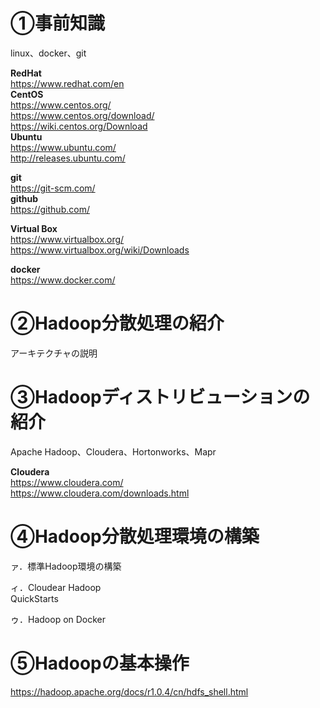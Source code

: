 
# ①事前知識
linux、docker、git

**RedHat**<br>
https://www.redhat.com/en<br>
**CentOS**<br>
https://www.centos.org/<br>
https://www.centos.org/download/<br>
https://wiki.centos.org/Download<br>
**Ubuntu**<br>
https://www.ubuntu.com/<br>
http://releases.ubuntu.com/<br>

**git**<br>
https://git-scm.com/<br>
**github**<br>
https://github.com/<br>

**Virtual Box**<br>
https://www.virtualbox.org/<br>
https://www.virtualbox.org/wiki/Downloads<br>

**docker**<br>
https://www.docker.com/<br>


# ②Hadoop分散処理の紹介

アーキテクチャの説明

# ③Hadoopディストリビューションの紹介

Apache Hadoop、Cloudera、Hortonworks、Mapr

**Cloudera**<br>
https://www.cloudera.com/<br>
https://www.cloudera.com/downloads.html<br>

# ④Hadoop分散処理環境の構築

ァ．標準Hadoop環境の構築

ィ．Cloudear Hadoop<br>
QuickStarts<br>

ゥ．Hadoop on Docker

# ⑤Hadoopの基本操作

https://hadoop.apache.org/docs/r1.0.4/cn/hdfs_shell.html
